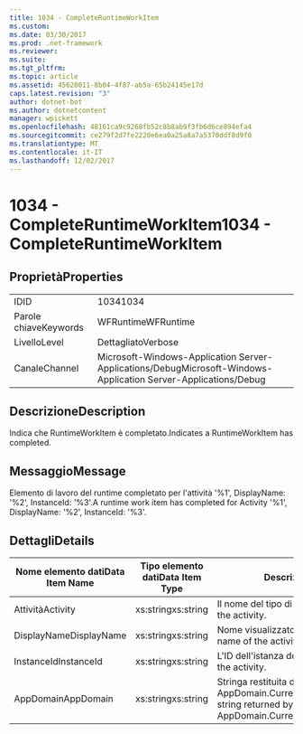 ```yaml
---
title: 1034 - CompleteRuntimeWorkItem
ms.custom: 
ms.date: 03/30/2017
ms.prod: .net-framework
ms.reviewer: 
ms.suite: 
ms.tgt_pltfrm: 
ms.topic: article
ms.assetid: 45620011-8b04-4f87-ab5a-65b24145e17d
caps.latest.revision: "3"
author: dotnet-bot
ms.author: dotnetcontent
manager: wpickett
ms.openlocfilehash: 48161ca9c9268fb52c8b8ab9f3fb6d6ce894efa4
ms.sourcegitcommit: ce279f2d7fe2220e6ea0a25a8a7a5370ddf8d9f0
ms.translationtype: MT
ms.contentlocale: it-IT
ms.lasthandoff: 12/02/2017
---
```

# <a name="1034---completeruntimeworkitem"></a><span data-ttu-id="c3f25-102">1034 - CompleteRuntimeWorkItem</span><span class="sxs-lookup"><span data-stu-id="c3f25-102">1034 - CompleteRuntimeWorkItem</span></span>
## <a name="properties"></a><span data-ttu-id="c3f25-103">Proprietà</span><span class="sxs-lookup"><span data-stu-id="c3f25-103">Properties</span></span>  
  
|||  
|-|-|  
|<span data-ttu-id="c3f25-104">ID</span><span class="sxs-lookup"><span data-stu-id="c3f25-104">ID</span></span>|<span data-ttu-id="c3f25-105">1034</span><span class="sxs-lookup"><span data-stu-id="c3f25-105">1034</span></span>|  
|<span data-ttu-id="c3f25-106">Parole chiave</span><span class="sxs-lookup"><span data-stu-id="c3f25-106">Keywords</span></span>|<span data-ttu-id="c3f25-107">WFRuntime</span><span class="sxs-lookup"><span data-stu-id="c3f25-107">WFRuntime</span></span>|  
|<span data-ttu-id="c3f25-108">Livello</span><span class="sxs-lookup"><span data-stu-id="c3f25-108">Level</span></span>|<span data-ttu-id="c3f25-109">Dettagliato</span><span class="sxs-lookup"><span data-stu-id="c3f25-109">Verbose</span></span>|  
|<span data-ttu-id="c3f25-110">Canale</span><span class="sxs-lookup"><span data-stu-id="c3f25-110">Channel</span></span>|<span data-ttu-id="c3f25-111">Microsoft-Windows-Application Server-Applications/Debug</span><span class="sxs-lookup"><span data-stu-id="c3f25-111">Microsoft-Windows-Application Server-Applications/Debug</span></span>|  
  
## <a name="description"></a><span data-ttu-id="c3f25-112">Descrizione</span><span class="sxs-lookup"><span data-stu-id="c3f25-112">Description</span></span>  
 <span data-ttu-id="c3f25-113">Indica che RuntimeWorkItem è completato.</span><span class="sxs-lookup"><span data-stu-id="c3f25-113">Indicates a RuntimeWorkItem has completed.</span></span>  
  
## <a name="message"></a><span data-ttu-id="c3f25-114">Messaggio</span><span class="sxs-lookup"><span data-stu-id="c3f25-114">Message</span></span>  
 <span data-ttu-id="c3f25-115">Elemento di lavoro del runtime completato per l'attività '%1', DisplayName: '%2', InstanceId: '%3'.</span><span class="sxs-lookup"><span data-stu-id="c3f25-115">A runtime work item has completed for Activity '%1', DisplayName: '%2', InstanceId: '%3'.</span></span>  
  
## <a name="details"></a><span data-ttu-id="c3f25-116">Dettagli</span><span class="sxs-lookup"><span data-stu-id="c3f25-116">Details</span></span>  
  
|<span data-ttu-id="c3f25-117">Nome elemento dati</span><span class="sxs-lookup"><span data-stu-id="c3f25-117">Data Item Name</span></span>|<span data-ttu-id="c3f25-118">Tipo elemento dati</span><span class="sxs-lookup"><span data-stu-id="c3f25-118">Data Item Type</span></span>|<span data-ttu-id="c3f25-119">Descrizione</span><span class="sxs-lookup"><span data-stu-id="c3f25-119">Description</span></span>|  
|--------------------|--------------------|-----------------|  
|<span data-ttu-id="c3f25-120">Attività</span><span class="sxs-lookup"><span data-stu-id="c3f25-120">Activity</span></span>|<span data-ttu-id="c3f25-121">xs:string</span><span class="sxs-lookup"><span data-stu-id="c3f25-121">xs:string</span></span>|<span data-ttu-id="c3f25-122">Il nome del tipo di attività.</span><span class="sxs-lookup"><span data-stu-id="c3f25-122">The type name of the activity.</span></span>|  
|<span data-ttu-id="c3f25-123">DisplayName</span><span class="sxs-lookup"><span data-stu-id="c3f25-123">DisplayName</span></span>|<span data-ttu-id="c3f25-124">xs:string</span><span class="sxs-lookup"><span data-stu-id="c3f25-124">xs:string</span></span>|<span data-ttu-id="c3f25-125">Nome visualizzato dell'attività.</span><span class="sxs-lookup"><span data-stu-id="c3f25-125">The display name of the activity.</span></span>|  
|<span data-ttu-id="c3f25-126">InstanceId</span><span class="sxs-lookup"><span data-stu-id="c3f25-126">InstanceId</span></span>|<span data-ttu-id="c3f25-127">xs:string</span><span class="sxs-lookup"><span data-stu-id="c3f25-127">xs:string</span></span>|<span data-ttu-id="c3f25-128">L'ID dell'istanza dell'attività.</span><span class="sxs-lookup"><span data-stu-id="c3f25-128">The instance id of the activity.</span></span>|  
|<span data-ttu-id="c3f25-129">AppDomain</span><span class="sxs-lookup"><span data-stu-id="c3f25-129">AppDomain</span></span>|<span data-ttu-id="c3f25-130">xs:string</span><span class="sxs-lookup"><span data-stu-id="c3f25-130">xs:string</span></span>|<span data-ttu-id="c3f25-131">Stringa restituita da AppDomain.CurrentDomain.FriendlyName.</span><span class="sxs-lookup"><span data-stu-id="c3f25-131">The string returned by AppDomain.CurrentDomain.FriendlyName.</span></span>|
